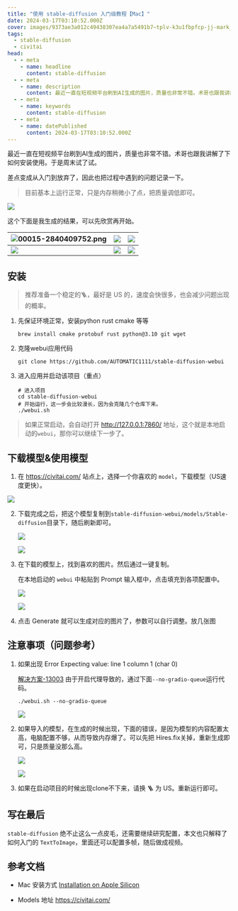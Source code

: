 ```yaml
---
title: "使用 stable-diffusion 入门级教程【Mac】"
date: 2024-03-17T03:10:52.000Z
cover: images/9373ae3a012c49438307ea4a7a5491b7~tplv-k3u1fbpfcp-jj-mark_0_0_0_0_q75.png
tags: 
  - stable-diffusion
  - civitai
head:
  - - meta
    - name: headline
      content: stable-diffusion
  - - meta
    - name: description
      content: 最近一直在短视频平台刷到AI生成的图片，质量也非常不错。术哥也跟我讲解了下如何安装使用。于是周末试了试。
  - - meta
    - name: keywords
      content: stable-diffusion
  - - meta
    - name: datePublished
      content: 2024-03-17T03:10:52.000Z
---
```


最近一直在短视频平台刷到AI生成的图片，质量也非常不错。术哥也跟我讲解了下如何安装使用。于是周末试了试。

差点变成从入门到放弃了，因此也把过程中遇到的问题记录一下。

> 目前基本上运行正常，只是内存稍微小了点，把质量调低即可。

![](../public/2024-03-17-18-07-09-image.png)

这个下面是我生成的结果，可以先欣赏再开始。

| ![00015-2840409752.png](../public/00015-2840409752.png) | ![](../public/00018-2840409755.png) | ![](../public/00021-2840409758.png) |
| ------------------------------------------------------------------------------------------------------------------------------ | ---------------------------------------------------------------------------------------------------------- | ---------------------------------------------------------------------------------------------------------- |
| ![](../public/00016-2840409753.png)                     | ![](../public/00020-2840409757.png) | ![](../public/00017-2840409754.png) |

## 安装

> 推荐准备一个稳定的🪜，最好是 US 的，速度会快很多，也会减少问题出现的概率。

1. 先保证环境正常，安装python rust cmake 等等
   
   ```shell
   brew install cmake protobuf rust python@3.10 git wget
   ```

2. 克隆webui应用代码
   
   ```shell
   git clone https://github.com/AUTOMATIC1111/stable-diffusion-webui
   ```

3. 进入应用并启动该项目（重点）
   
   ```shell
   # 进入项目
   cd stable-diffusion-webui
   # 开始运行，这一步会比较漫长，因为会克隆几个仓库下来。
   ./webui.sh 
   ```

> 如果正常启动，会自动打开 http://127.0.0.1:7860/ 地址，这个就是本地启动的`webui`，那你可以继续下一步了。

## 下载模型&使用模型

1. 在 https://civitai.com/ 站点上，选择一个你喜欢的 `model`，下载模型（US速度更快）。

![](../public/2024-03-17-18-29-51-image.png)

2. 下载完成之后，把这个模型复制到`stable-diffusion-webui/models/Stable-diffusion`目录下，随后刷新即可。
   
   ![](../public/2024-03-17-18-33-58-image.png)
   
   ![](../public/2024-03-17-18-33-45-image.png)

3. 在下载的模型上，找到喜欢的图片。然后通过一键复制。
   
   在本地启动的 `webui` 中粘贴到 Prompt 输入框中，点击填充到各项配置中。
   
   ![](../public/2024-03-17-18-36-57-image.png)
   
   ![](../public/2024-03-17-18-40-40-image.png)

4. 点击 Generate 就可以生成对应的图片了，参数可以自行调整。放几张图



## 注意事项（问题参考）

1. 如果出现 Error Expecting value: line 1 column 1 (char 0)
   
   [解决方案-13003](https://github.com/AUTOMATIC1111/stable-diffusion-webui/issues/13003) 由于开启代理导致的，通过下面`--no-gradio-queue`运行代码。
   
   ```shell
   ./webui.sh --no-gradio-queue
   ```
   
   ![](../public/2024-03-17-18-19-55-image.png)

2. 如果导入的模型，在生成的时候出现，下面的错误，是因为模型的内容配置太高，电脑配置不够，从而导致内存爆了。可以先把 Hires.fix关掉，重新生成即可，只是质量没那么高。
   
   ![](../public/2024-03-17-18-50-37-image.png)
   
   ![](../public/2024-03-17-18-49-55-image.png)

3. 如果在启动项目的时候出现clone不下来，请换 🪜 为 US。重新运行即可。

## 写在最后
`stable-diffusion` 绝不止这么一点皮毛，还需要继续研究配置，本文也只解释了如何入门的 `TextToImage`，里面还可以配置多帧，随后做成视频。

## 参考文档

- Mac 安装方式 [Installation on Apple Silicon](https://github.com/AUTOMATIC1111/stable-diffusion-webui/wiki/Installation-on-Apple-Silicon)

- Models 地址 https://civitai.com/
